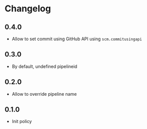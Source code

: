 # Changelog

## 0.4.0

* Allow to set commit using GitHub API using `scm.commitusingapi`

## 0.3.0
 
* By default, undefined pipelineid

## 0.2.0

* Allow to override pipeline name

## 0.1.0

* Init policy
